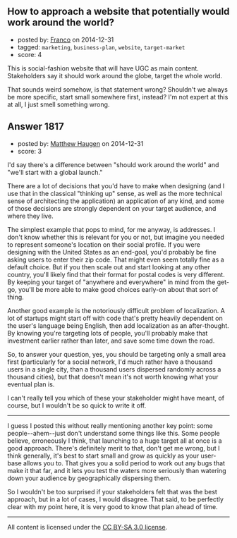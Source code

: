 ## How to approach a website that potentially would work around the world?

- posted by: [Franco](https://stackexchange.com/users/5287704/franco) on 2014-12-31
- tagged: `marketing`, `business-plan`, `website`, `target-market`
- score: 4

This is social-fashion website that will have UGC as main content. Stakeholders say it should work around the globe, target the whole world.

That sounds weird somehow, is that statement wrong? Shouldn't we always be more specific, start small somewhere first, instead? I'm not expert at this at all, I just smell something wrong.


## Answer 1817

- posted by: [Matthew Haugen](https://stackexchange.com/users/1325646/matthew-haugen) on 2014-12-31
- score: 3

I'd say there's a difference between "should work around the world" and "we'll start with a global launch."

There are a lot of decisions that you'd have to make when designing (and I use that in the classical "thinking up" sense, as well as the more technical sense of architecting the application) an application of any kind, and some of those decisions are strongly dependent on your target audience, and where they live.

The simplest example that pops to mind, for me anyway, is addresses. I don't know whether this is relevant for you or not, but imagine you needed to represent someone's location on their social profile. If you were designing with the United States as an end-goal, you'd probably be fine asking users to enter their zip code. That might even seem totally fine as a default choice. But if you then scale out and start looking at any other country, you'll likely find that their format for postal codes is very different. By keeping your target of "anywhere and everywhere" in mind from the get-go, you'll be more able to make good choices early-on about that sort of thing.

Another good example is the notoriously difficult problem of localization. A lot of startups might start off with code that's pretty heavily dependent on the user's language being English, then add localization as an after-thought. By knowing you're targeting lots of people, you'll probably make that investment earlier rather than later, and save some time down the road.

So, to answer your question, yes, you should be targeting only a small area first (particularly for a social network, I'd much rather have a thousand users in a single city, than a thousand users dispersed randomly across a thousand cities), but that doesn't mean it's not worth knowing what your eventual plan is.

I can't really tell you which of these your stakeholder might have meant, of course, but I wouldn't be so quick to write it off.

<hr />

I guess I posted this without really mentioning another key point: some people--ahem--just don't understand some things like this. Some people believe, erroneously I think, that launching to a huge target all at once is a good approach. There's definitely merit to that, don't get me wrong, but I think generally, it's best to start small and grow as quickly as your user-base allows you to. That gives you a solid period to work out any bugs that make it that far, and it lets you test the waters more seriously than watering down your audience by geographically dispersing them.

So I wouldn't be too surprised if your stakeholders felt that was the best approach, but in a lot of cases, I would disagree. That said, to be perfectly clear with my point here, it is very good to know that plan ahead of time.



---

All content is licensed under the [CC BY-SA 3.0 license](https://creativecommons.org/licenses/by-sa/3.0/).
